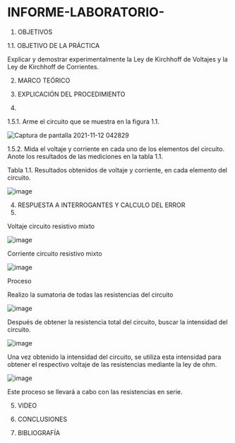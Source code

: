 # INFORME-LABORATORIO-


1. OBJETIVOS

1.1.	OBJETIVO DE LA PRÁCTICA


Explicar y demostrar experimentalmente la Ley de Kirchhoff de Voltajes y la Ley de Kirchhoff de Corrientes.




2. MARCO TEÓRICO 


3. EXPLICACIÓN DEL PROCEDIMIENTO
4. 

1.5.1.	Arme el circuito que se muestra en la figura 1.1.


![Captura de pantalla 2021-11-12 042829](https://user-images.githubusercontent.com/93899720/141444148-c8e754cd-ff25-4fcd-85b4-a3559d21a34f.png)



1.5.2.	Mida el voltaje y corriente en cada uno de los elementos del circuito. Anote los resultados de las mediciones en la tabla 1.1.


Tabla 1.1. Resultados obtenidos de voltaje y corriente, en cada elemento del circuito.


![image](https://user-images.githubusercontent.com/93899720/141444555-b2ceb671-307b-43d6-9d27-084e8ebea5b3.png)



4. RESPUESTA A INTERROGANTES Y CALCULO DEL ERROR
5. 

Voltaje circuito resistivo mixto


![image](https://user-images.githubusercontent.com/93899720/141445329-3d939515-4e2b-4d2d-8608-6884f90ed84b.png)


Corriente circuito resistivo mixto


![image](https://user-images.githubusercontent.com/93899720/141445666-0520477f-71b2-4d50-b90a-39581f4ee611.png)


Proceso


Realizo la sumatoria de todas las resistencias del circuito


![image](https://user-images.githubusercontent.com/93899720/141446145-320af55e-a573-4d4b-85d8-9430d93b099d.png)


Después de obtener la resistencia total del circuito, buscar la intensidad del circuito.


![image](https://user-images.githubusercontent.com/93899720/141446367-6513f54e-d893-43d9-9953-8d9f9af3bc8f.png)


Una vez obtenido la intensidad del circuito, se utiliza esta intensidad para obtener el respectivo voltaje de las resistencias mediante la ley de ohm.


![image](https://user-images.githubusercontent.com/93899720/141446796-004994ee-f430-4e73-8cb4-563865d068de.png)


Este proceso se llevará a cabo con las resistencias en serie.









5. VIDEO


6. CONCLUSIONES


7. BIBLIOGRAFÍA


